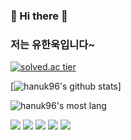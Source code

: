 ### 👋 Hi there 👋

### 저는 유한욱입니다~


[![solved.ac tier](http://mazassumnida.wtf/api/generate_badge?boj=gi7182)](https://solved.ac/gi7182)

[![hanuk96's github stats](https://github-readme-stats.vercel.app/api?username=hanuk96&show_icons=true&theme=dark)]

![hanuk96's most lang](https://github-readme-stats.vercel.app/api/top-langs/?username=hanuk96&layout=compact)

<img src="https://img.shields.io/badge/Java-007396?style=flat-square&logo=Java&logoColor=white"></a>
<img src="https://img.shields.io/badge/Python-3766AB?style=flat-square&logo=Python&logoColor=white"></a>
<img src="https://img.shields.io/badge/JavaScript-F7DF1E?style=flat-square&logo=JavaScript&logoColor=white"></a>
<img src="https://img.shields.io/badge/MySQL-4479A1?style=flat-square&logo=MySQL&logoColor=white"></a>
<img src="https://img.shields.io/badge/Vue.js-4FC08D?style=flat-square&logo=Vue.js&logoColor=white"></a>
